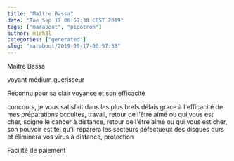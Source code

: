 ```yaml
---
title: "Maître Bassa"
date: "Tue Sep 17 06:57:38 CEST 2019"
tags: ["marabout", "pipotron"]
author: m1ch3l
categories: ["generated"]
slug: "marabout/2019-09-17-06:57:38"
---
```


Maître Bassa

voyant médium guerisseur

Reconnu pour sa clair voyance et son efficacité

concours, je vous satisfait dans les plus brefs délais grace à l'efficacité de mes préparations occultes, travail, retour de l'être aimé ou qui vous est cher, soigne le cancer à distance, retour de l'être aimé ou qui vous est cher, son pouvoir est tel qu'il réparera les secteurs défectueux des disques durs et éliminera vos virus à distance, protection

Facilité de paiement
